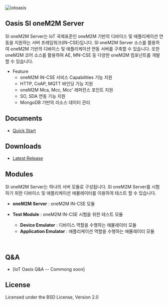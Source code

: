 ![iotoasis](https://github.com/iotoasis/SO/blob/master/logo_oasis_m.png)


## Oasis SI oneM2M Server

SI oneM2M Server는  IoT 국제표준인 oneM2M 기반의 디바이스 및 애플리케이션 연동을 지원하는 서버 프레임워크(IN-CSE)입니다. SI oneM2M Server 소스를 활용하여 oneM2M 기반의 디바이스 및 애플리케이션 연동 서버를 구축할 수 있습니다. 또한 oneM2M 코어 소스를 활용하여 AE, MN-CSE 등 다양한 oneM2M 컴포넌트를 개발할 수 있습니다.

 - Feature
   - oneM2M IN-CSE 서비스 Capabilities 기능 지원
   - HTTP, CoAP, MQTT 바인딩 기능 지원
   - oneM2M Mca, Mcc, Mcc' 레퍼런스 포인트 지원
   - SO, SDA 연동 기능 지원
   - MongoDB 기반의 리소스 데이터 관리

## Documents
 - [Quick Start](./si-doc/quick-start.md)

## Downloads
 - [Latest Release](https://github.com/iotoasis/SI/releases/)

## Modules
SI oneM2M Server는 하나의 서버 모듈로 구성됩니다. 
SI oneM2M Server를 시험하기 위한 디바이스 및 애플리케이션 애뮬레이터를 이용하여 테스트 할 수 있습니다.

- **oneM2M Server** : oneM2M IN-CSE 모듈


- **Test Module** : oneM2M IN-CSE 시험을 위한 테스트 모듈
  - **Device Emulator** : 디바이스 역할을 수행하는 애뮬레이터 모듈
  - **Application Emulator** : 애플리케이션 역할을 수행하는 애뮬레이터 모듈
<br>

## Q&A
 - [IoT Oasis Q&A -- Commong soon]


## License
Licensed under the BSD License, Version 2.0
<br>


